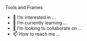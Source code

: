 Tools and Frames
- 👀 I’m interested in ...
- 🌱 I’m currently learning ...
- 💞️ I’m looking to collaborate on ...
- 📫 How to reach me ...

<!---
cgbulldozer/cgbulldozer is a ✨ special ✨ repository because its `README.md` (this file) appears on your GitHub profile.
You can click the Preview link to take a look at your changes.
--->
